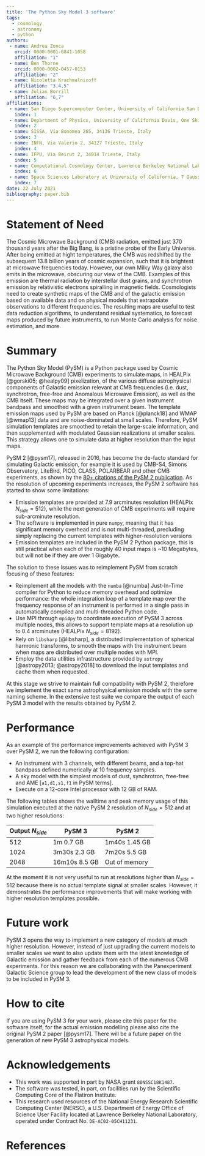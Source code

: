 ```yaml
---
title: 'The Python Sky Model 3 software'
tags:
  - cosmology
  - astronomy
  - python
authors:
 - name: Andrea Zonca
   orcid: 0000-0001-6841-1058
   affiliation: "1"
 - name: Ben Thorne
   orcid: 0000-0002-0457-0153
   affiliation: "2"
 - name: Nicoletta Krachmalnicoff
   affiliation: "3,4,5"
 - name: Julian Borrill
   affiliation: "6,7"
affiliations:
 - name: San Diego Supercomputer Center, University of California San Diego, San Diego, USA
   index: 1
 - name: Department of Physics, University of California Davis, One Shields Avenue, Davis, CA 95616, USA
   index: 2
 - name: SISSA, Via Bonomea 265, 34136 Trieste, Italy
   index: 3
 - name: INFN, Via Valerio 2, 34127 Trieste, Italy
   index: 4
 - name: IFPU, Via Beirut 2, 34014 Trieste, Italy
   index: 5
 - name: Computational Cosmology Center, Lawrence Berkeley National Laboratory, Berkeley, CA 94720, USA
   index: 6
 - name: Space Sciences Laboratory at University of California, 7 Gauss Way, Berkeley, CA 94720
   index: 7
date: 22 July 2021
bibliography: paper.bib
---
```


# Statement of Need

The Cosmic Microwave Background (CMB) radiation, emitted just 370 thousand years after the Big Bang, is a pristine probe of the Early Universe. After being emitted at hight temperatures, the CMB was redshifted by the subsequent 13.8 billion years of cosmic expansion, such that it is brightest at microwave frequencies today.
However, our own Milky Way galaxy also emits in the microwave, obscuring our view of the CMB.  Examples of this emission are thermal radiation by interstellar dust grains, and synchrotron emission by relativistic electrons spiralling in magnetic fields.
Cosmologists need to create synthetic maps of the CMB and of the galactic emission based on available data and on physical models that extrapolate observations to different frequencies. The resulting maps are useful to test data reduction algorithms, to understand residual systematics, to forecast maps produced by future instruments, to run Monte Carlo analysis for noise estimation, and more.

# Summary

The Python Sky Model (PySM) is a Python package used by Cosmic Microwave Background (CMB) experiments to simulate maps, in HEALPix [@gorski05; @healpy09] pixelization, of the various diffuse astrophysical components of Galactic emission relevant at CMB frequencies (i.e. dust, synchrotron, free-free and Anomalous Microwave Emission), as well as the CMB itself. These maps may be integrated over a given instrument bandpass and smoothed with a given instrument beam.
The template emission maps used by PySM are based on Planck [@planck18] and WMAP [@wmap13] data and are noise-dominated at small scales. Therefore, PySM simulation templates are smoothed to retain the large-scale information, and then supplemented with modulated Gaussian realizations at smaller scales. This strategy allows one to simulate data at higher resolution than the input maps.

PySM 2 [@pysm17], released in 2016, has become the de-facto standard for simulating Galactic emission, for example it is used by CMB-S4, Simons Observatory, LiteBird, PICO, CLASS, POLARBEAR and other CMB experiments, as shown by the [80+ citations of the PySM 2 publication](https://scholar.google.com/scholar?start=0&hl=en&as_sdt=2005&sciodt=0,5&cites=16628417670342266167&scipsc=).
As the resolution of upcoming experiments increases, the PySM 2 software has started to show some limitations:

* Emission templates are provided at 7.9 arcminutes resolution (HEALPix $N_{side}=512$), while the next generation of CMB experiments will require sub-arcminute resolution.
* The software is implemented in pure `numpy`, meaning that it has significant memory overhead and is not multi-threaded, precluding simply replacing the current templates with higher-resolution versions
* Emission templates are included in the PySM 2 Python package, this is still practical when each of the roughly 40 input maps is ~10 Megabytes, but will not be if they are over 1 Gigabyte.

The solution to these issues was to reimplement PySM from scratch focusing of these features:

* Reimplement all the models with the `numba` [@numba] Just-In-Time compiler for Python to reduce memory overhead and optimize performance: the whole integration loop of a template map over the frequency response of an instrument is performed in a single pass in automatically compiled and multi-threaded Python code.
* Use MPI through `mpi4py` to coordinate execution of PySM 3 across multiple nodes, this allows to support template maps at a resolution up to 0.4 arcminutes (HEALPix $N_{side}=8192$).
* Rely on `libsharp` [@libsharp], a distributed implementation of spherical harmonic transforms, to smooth the maps with the instrument beam when maps are distributed over multiple nodes with MPI.
* Employ the data utilities infrastructure provided by `astropy` [@astropy2013; @astropy2018] to download the input templates and cache them when requested.

At this stage we strive to maintain full compatibility with PySM 2, therefore we implement the exact same astrophysical emission models with the same naming scheme. In the extensive test suite we compare the output of each PySM 3 model with the results obtained by PySM 2.

# Performance

As an example of the performance improvements achieved with PySM 3 over PySM 2, we run the following configuration:

* An instrument with 3 channels, with different beams, and a top-hat bandpass defined numerically at 10 frequency samples.
* A sky model with the simplest models of dust, synchrotron, free-free and AME [`a1,d1,s1,f1` in PySM terms].
* Execute on a 12-core Intel processor with 12 GB of RAM.

The following tables shows the walltime and peak memory usage of this simulation executed at the native PySM 2 resolution of $N_{side}=512$ and at two higher resolutions:

| Output $N_{side}$ | PySM 3        | PySM 2        |
|-------------------|---------------|---------------|
| 512               | 1m 0.7 GB     | 1m40s 1.45 GB |
| 1024              | 3m30s 2.3 GB  | 7m20s 5.5 GB  |
| 2048              | 16m10s 8.5 GB | Out of memory |

At the moment it is not very useful to run at resolutions higher than $N_{side}=512$ because there is no actual template signal at smaller scales. However, it demonstrates the performance improvements that will make working with higher resolution templates possible.

# Future work

PySM 3 opens the way to implement a new category of models at much higher resolution. However, instead of just upgrading the current models to smaller scales we want to also update them with the latest knowledge of Galactic emission and gather feedback from each of the numerous CMB experiments. For this reason we are collaborating with the Panexperiment Galactic Science group to lead the development of the new class of models to be included in PySM 3.

# How to cite

If you are using PySM 3 for your work, please cite this paper for the software itself; for the actual emission modelling please also cite the original PySM 2 paper [@pysm17]. There will be a future paper on the generation of new PySM 3 astrophysical models.

# Acknowledgements

* This work was supported in part by NASA grant `80NSSC18K1487`.
* The software was tested, in part, on facilities run by the Scientific Computing Core of the Flatiron Institute.
* This research used resources of the National Energy Research Scientific Computing Center (NERSC), a U.S. Department of Energy Office of Science User Facility located at Lawrence Berkeley National Laboratory, operated under Contract No. `DE-AC02-05CH11231`.

# References
